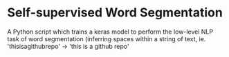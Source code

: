 # Self-supervised Word Segmentation
A Python script which trains a keras model to perform the low-level NLP task of word segmentation (inferring spaces within a string of text, ie. 'thisisagithubrepo' &rarr; 'this is a github repo'

